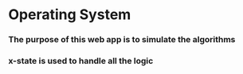 # Operating System
### The purpose of this web app is to simulate the algorithms
### x-state is used to handle all the logic
